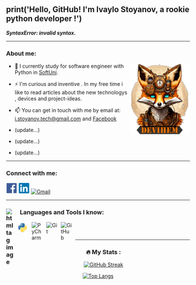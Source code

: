 ## print('Hello, GitHub! I'm Ivaylo Stoyanov, a rookie python developer !')
***SyntaxError: invalid syntax.*** 



---
<!-- Talking about you -->
### About me:

<!-- Any image aligned to the right. Beware the width -->
<img width="33%" align="right" alt="Github" src="https://github.com/Devihem/Devihem/blob/main/background_github.png" />




- 🔭 I currently study for software engineer with Python in [SoftUni](https://softuni.bg/curriculum).
 
- ⚡ I'm curious and inventive . In my free time i like to read articles about the new technologys , devices and project-ideas.

-  📫 You can get in touch with me by email at: i.stoyanov.tech@gmail.com and [Facebook](https://www.facebook.com/Devihem7)

- (update...)

- (update...)

- (update...)

---

### Connect with me:

 <!-- Your badgesYou can use the website to generate badges: https://shields.io/ -->
[<img src="https://github.com/devicons/devicon/blob/v2.14.0/icons/facebook/facebook-plain.svg" alt="facebook" width="30px">](https://www.facebook.com/Devihem7/)
[<img src="https://github.com/devicons/devicon/blob/v2.14.0/icons/linkedin/linkedin-original.svg" alt="linkedin" width="30px">](https://www.linkedin.com/in/ivaylo-stoyanov-731b9722a/)
[<img src="https://github.com/gilbarbara/logos/blob/main/logos/google-gmail.svg" alt="Gmail" width="38px">](mailto:i.stoyanov.tech@gmail.com)


---

### <img align="left" alt="html tag image" src="https://media2.giphy.com/media/QssGEmpkyEOhBCb7e1/giphy.gif?cid=ecf05e47a0n3gi1bfqntqmob8g9aid1oyj2wr3ds3mg700bl&rid=giphy.gif" width="25" style="margin-right: 5px;"> &nbsp; Languages and Tools I know:

<img align="left" alt="Python" width="30px" src="https://github.com/devicons/devicon/blob/v2.14.0/icons/python/python-original.svg" style="padding-right:10px;" />

<img align="left" alt="PyCharm" width="30px" src="https://github.com/gilbarbara/logos/blob/main/logos/pycharm.svg" style="padding-right:10px;" />

<img align="left" alt="Git" width="30px" src="https://cdn.jsdelivr.net/gh/devicons/devicon/icons/git/git-original.svg" style="padding-right:10px;" />

<img align="left" alt="GitHub" width="30px" src="https://user-images.githubusercontent.com/3369400/139447912-e0f43f33-6d9f-45f8-be46-2df5bbc91289.png" style="padding-right:10px;" />

<br />
<br />

---

<div id="stats" align="center">
 
### :fire: My Stats :
[![GitHub Streak](http://github-readme-streak-stats.herokuapp.com?user=Devihem&theme=dark&background=000000)](https://git.io/streak-stats)
 
[![Top Langs](https://github-readme-stats.vercel.app/api/top-langs/?username=Devihem&layout=compact&theme=vision-friendly-dark)](https://github.com/anuraghazra/github-readme-stats)
